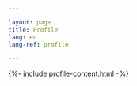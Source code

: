 ```yaml
---

layout: page
title: Profile
lang: en
lang-ref: profile

---
```


{%- include profile-content.html -%}

